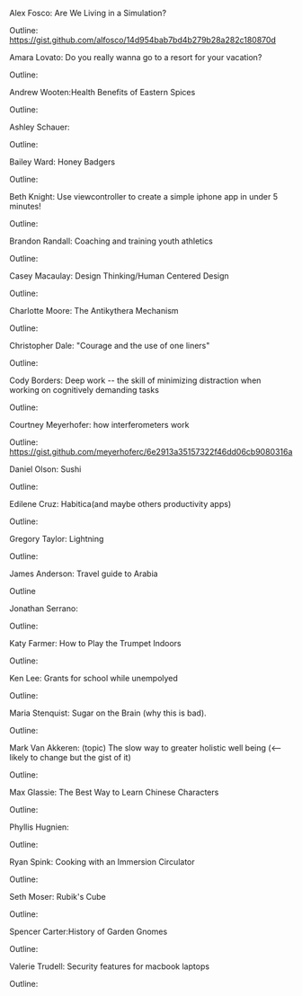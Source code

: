 Alex Fosco: Are We Living in a Simulation?

Outline: https://gist.github.com/alfosco/14d954bab7bd4b279b28a282c180870d


Amara Lovato: Do you really wanna go to a resort for your vacation?

Outline:


Andrew Wooten:Health Benefits of Eastern Spices

Outline:



Ashley Schauer:

Outline:



Bailey Ward: Honey Badgers

Outline:



Beth Knight: Use viewcontroller to create a simple iphone app in under 5 minutes!

Outline: 




Brandon Randall: Coaching and training youth athletics

Outline:



Casey Macaulay: Design Thinking/Human Centered Design

Outline:



Charlotte Moore: The Antikythera Mechanism

Outline:



Christopher Dale:   "Courage and the use of one liners"

Outline:



Cody Borders: Deep work -- the skill of minimizing distraction when working on cognitively demanding tasks

Outline:



Courtney Meyerhofer: how interferometers work

Outline: https://gist.github.com/meyerhoferc/6e2913a35157322f46dd06cb9080316a




Daniel Olson: Sushi

Outline:


Edilene Cruz: Habitica(and maybe others productivity apps)

Outline:



Gregory Taylor: Lightning

Outline:


James Anderson: Travel guide to Arabia

Outline



Jonathan Serrano:

Outline:



Katy Farmer: How to Play the Trumpet Indoors

Outline:



Ken Lee: Grants for school while unempolyed

Outline: 



Maria Stenquist: Sugar on the Brain (why this is bad). 

Outline:



Mark Van Akkeren: (topic) The slow way to greater holistic well being (<-- likely to change but the gist of it) 

Outline: 



Max Glassie: The Best Way to Learn Chinese Characters

Outline:


Phyllis Hugnien:

Outline:



Ryan Spink: Cooking with an Immersion Circulator

Outline:



Seth Moser: Rubik's Cube

Outline:



Spencer Carter:History of Garden Gnomes

Outline:



Valerie Trudell: Security features for macbook laptops

Outline:



